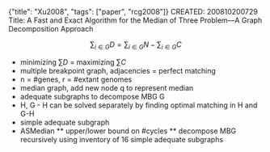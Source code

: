 {"title": "Xu2008", "tags": ["paper", "rcg2008"]}
CREATED: 200810200729
Title: A Fast and Exact Algorithm for the Median of Three Problem—A Graph Decomposition Approach

$$\sum_{i \in G} D = \sum_{i \in G} N - \sum_{i \in G} C$$
 * minimizing $\sum D$ = maximizing $\sum C$
 * multiple breakpoint graph, adjacencies = perfect matching
 * n = #genes, r = #extant genomes
 * median graph, add new node q to represent median
 * adequate subgraphs to decompose MBG G
 * H, G - H can be solved separately by finding optimal matching in H and G-H
 * simple adequate subgraph
 * ASMedian
 ** upper/lower bound on #cycles
 ** decompose MBG recursively using inventory of 16 simple adequate subgraphs
